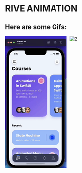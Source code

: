 # RIVE ANIMATION
## Here are some Gifs:

<div style="display: flex; gap: 10px;">
  <img src="1.gif" alt="1" width="200" />
  <img src="2.gif" alt="2" width="200" />
 
</div>
